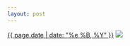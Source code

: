 ```yaml
---
layout: post
---
```


<p>
  <time><a href="/317">{{ page.date | date: "%e %B, %Y" }}</a></time>
  <a href="/317"><img src="{{ site.assets_url }}/317-640.jpg" srcset="{{ site.assets_url }}/317-1280.jpg 1280w, {{ site.assets_url }}/317-960.jpg 960w, {{ site.assets_url }}/317-640.jpg 640w, {{ site.assets_url }}/317-320.jpg 320w" sizes="(min-width: 700px) 50vw, calc(100vw - 2rem)" /></a>
</p>
